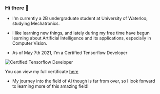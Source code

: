 ### Hi there 👋

* I'm currently a 2B undergraduate student at University of Waterloo, studying Mechatronics.

* I like learning new things, and lately during my free time have begun learning about Artificial Intelligence and its applications, especially in Computer Vision.

* As of May 7th 2021, I'm a Certified Tensorflow Developer

![Certified Tensorflow Developer](https://api.accredible.com/v1/frontend/credential_website_embed_image/badge/32314265)

You can view my full certificate [here](https://www.credential.net/48d9d66b-fa7c-4a3b-a2a0-ad3bb2c76953)

* My journey into the field of AI though is far from over, so I look forward to learning more of this amazing field!
<!--
**AddeshB/AddeshB** is a ✨ _special_ ✨ repository because its `README.md` (this file) appears on your GitHub profile.

